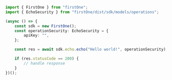 <!-- Start SDK Example Usage -->
```typescript
import { FirstOne } from "firstOne";
import { EchoSecurity } from "firstOne/dist/sdk/models/operations";

(async () => {
    const sdk = new FirstOne();
    const operationSecurity: EchoSecurity = {
        apiKey: "",
    };

    const res = await sdk.echo.echo("Hello world!", operationSecurity);

    if (res.statusCode == 200) {
        // handle response
    }
})();

```
<!-- End SDK Example Usage -->